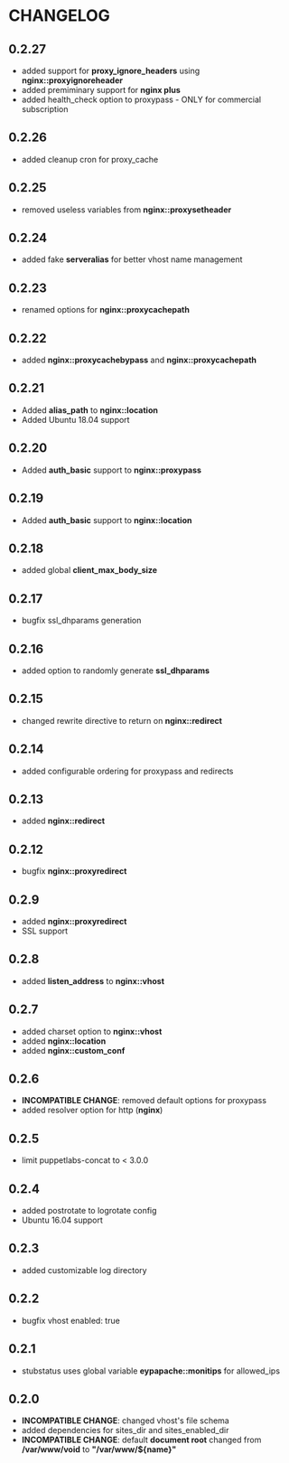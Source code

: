 # CHANGELOG

## 0.2.27

* added support for **proxy_ignore_headers** using **nginx::proxyignoreheader**
* added premiminary support for **nginx plus**
* added health_check option to proxypass - ONLY for commercial subscription

## 0.2.26

* added cleanup cron for proxy_cache

## 0.2.25

* removed useless variables from **nginx::proxysetheader**

## 0.2.24

* added fake **serveralias** for better vhost name management

## 0.2.23

* renamed options for **nginx::proxycachepath**

## 0.2.22

* added **nginx::proxycachebypass** and **nginx::proxycachepath**

## 0.2.21

* Added **alias_path** to **nginx::location**
* Added Ubuntu 18.04 support

## 0.2.20

* Added **auth_basic** support to **nginx::proxypass**

## 0.2.19

* Added **auth_basic** support to **nginx::location**

## 0.2.18

* added global **client_max_body_size**

## 0.2.17

* bugfix ssl_dhparams generation

## 0.2.16

* added option to randomly generate **ssl_dhparams**

## 0.2.15

* changed rewrite directive to return on **nginx::redirect**

## 0.2.14

* added configurable ordering for proxypass and redirects

## 0.2.13

* added **nginx::redirect**

## 0.2.12

* bugfix **nginx::proxyredirect**

## 0.2.9

* added **nginx::proxyredirect**
* SSL support

## 0.2.8

* added **listen_address** to **nginx::vhost**

## 0.2.7

* added charset option to **nginx::vhost**
* added **nginx::location**
* added **nginx::custom_conf**

## 0.2.6

* **INCOMPATIBLE CHANGE**: removed default options for proxypass
* added resolver option for http (**nginx**)

## 0.2.5

* limit puppetlabs-concat to < 3.0.0

## 0.2.4

* added postrotate to logrotate config
* Ubuntu 16.04 support

## 0.2.3

* added customizable log directory

## 0.2.2

* bugfix vhost enabled: true

## 0.2.1

* stubstatus uses global variable **eypapache::monitips** for allowed_ips

## 0.2.0

* **INCOMPATIBLE CHANGE**: changed vhost's file schema
* added dependencies for sites_dir and sites_enabled_dir
* **INCOMPATIBLE CHANGE**: default **document root** changed from **/var/www/void** to **"/var/www/${name}"**
